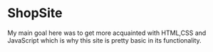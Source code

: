 # ShopSite

My main goal here was to get more acquainted with HTML,CSS and JavaScript which is why this site is pretty basic in its functionality.
